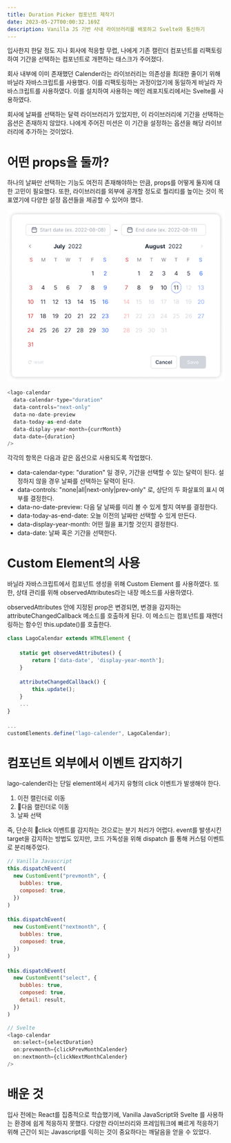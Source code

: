 ```yaml
---
title: Duration Picker 컴포넌트 제작기
date: 2023-05-27T00:00:32.169Z
description: Vanilla JS 기반 사내 라이브러리를 배포하고 Svelte와 통신하기
---
```


입사한지 한달 정도 지나 회사에 적응할 무렵, 나에게 기존 캘린더 컴포넌트를 리팩토링하여 기간을 선택하는 컴포넌트로 개편하는 태스크가 주어졌다.

회사 내부에 이미 존재했던 Calender라는 라이브러리는 의존성을 최대한 줄이기 위해 바닐라 자바스크립트를 사용했다. 이를 리팩토링하는 과정이었기에 동일하게 바닐라 자바스크립트를 사용하였다. 이를 설치하여 사용하는 메인 레포지토리에서는 Svelte를 사용하였다.

회사에 날짜를 선택하는 달력 라이브러리가 있었지만, 이 라이브러리에 기간을 선택하는 옵션은 존재하지 않았다. 나에게 주어진 미션은 이 기간을 설정하는 옵션을 해당 라이브러리에 추가하는 것이었다.

# 어떤 props을 둘까?

하나의 날짜만 선택하는 기능도 여전히 존재해야하는 만큼, props를 어떻게 둘지에 대한 고민이 필요했다. 또한, 라이브러리를 외부에 공개할 정도로 퀄리티를 높이는 것이 목표였기에 다양한 설정 옵션들을 제공할 수 있어야 했다.

![preview](./assets/image01.png)

```js
<lago-calendar
  data-calendar-type="duration"
  data-controls="next-only"
  data-no-date-preview
  data-today-as-end-date
  data-display-year-month={currMonth}
  data-date={duration}
/>
```

각각의 항목은 다음과 같은 옵션으로 사용되도록 작업했다.

- data-calendar-type: "duration" 일 경우, 기간을 선택할 수 있는 달력이 된다. 설정하지 않을 경우 날짜를 선택하는 달력이 된다.
- data-controls: "none|all|next-only|prev-only" 로, 상단의 두 화살표의 표시 여부를 결정한다.
- data-no-date-preview: 다음 달 날짜를 미리 볼 수 있게 할지 여부를 결정한다.
- data-today-as-end-date: 오늘 이전의 날짜만 선택할 수 있게 만든다.
- data-display-year-month: 어떤 월을 표기할 것인지 결정한다.
- data-date: 날짜 혹은 기간을 선택한다.

# Custom Element의 사용

바닐라 자바스크립트에서 컴포넌트 생성을 위해 Custom Element 를 사용하였다. 또한, 상태 관리를 위해 observedAttributes라는 내장 메소드를 사용하였다.

observedAttributes 안에 지정된 prop은 변경되면, 변경을 감지하는 attributeChangedCallback 메소드를 호출하게 된다. 이 메소드는 컴포넌트를 재렌더링하는 함수인 this.update()를 호출한다.

```javascript
class LagoCalendar extends HTMLElement {

	static get observedAttributes() {
		return ['data-date', 'display-year-month'];
	}

	attributeChangedCallback() {
		this.update();
	}
	...
}

...
customElements.define("lago-calender", LagoCalendar);
```

# 컴포넌트 외부에서 이벤트 감지하기

lago-calender라는 단일 element에서 세가지 유형의 click 이벤트가 발생해야 한다.

1. 이전 캘린더로 이동
2. 다음 캘린더로 이동
3. 날짜 선택

즉, 단순히 click 이벤트를 감지하는 것으로는 분기 처리가 어렵다. event를 발생시킨 target을 감지하는 방법도 있지만, 코드 가독성을 위해 dispatch 를 통해 커스텀 이벤트로 분리해주었다.

```javascript
// Vanilla Javascript
this.dispatchEvent(
  new CustomEvent("prevmonth", {
    bubbles: true,
    composed: true,
  })
)

this.dispatchEvent(
  new CustomEvent("nextmonth", {
    bubbles: true,
    composed: true,
  })
)

this.dispatchEvent(
  new CustomEvent("select", {
    bubbles: true,
    composed: true,
    detail: result,
  })
)
```

```javascript
// Svelte
<lago-calendar
  on:select={selectDuration}
  on:prevmonth={clickPrevMonthCalender}
  on:nextmonth={clickNextMonthCalender}
/>
```

# 배운 것

입사 전에는 React를 집중적으로 학습했기에, Vanilla JavaScript와 Svelte 를 사용하는 환경에 쉽게 적응하지 못했다. 다양한 라이브러리와 프레임워크에 빠르게 적응하기 위해 근간이 되는 Javascript를 익히는 것이 중요하다는 깨달음을 얻을 수 있었다.
